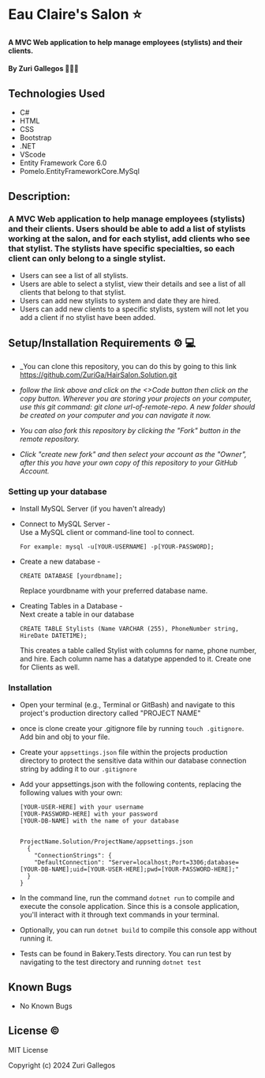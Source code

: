 # Eau Claire's Salon ⭐

#### A MVC Web application to help manage employees (stylists) and their clients.

#### By Zuri Gallegos 👩🏾‍💻

## Technologies Used

* C#
* HTML
* CSS
* Bootstrap
* .NET
* VScode
* Entity Framework Core 6.0 
* Pomelo.EntityFrameworkCore.MySql


## Description: 
### A MVC Web application to help manage employees (stylists) and their clients. Users should be able to add a list of stylists working at the salon, and for each stylist, add clients who see that stylist. The stylists have specific specialties, so each client can only belong to a single stylist.

* Users can see a list of all stylists.
* Users are able to select a stylist, view their details and see a list of all clients that belong to that stylist.
* Users can add new stylists to system and date they are hired.
* Users can add new clients to a specific stylists, system will not let you add a client if no stylist have been added.


## Setup/Installation Requirements ⚙️ 💻

* _You can clone this repository, you can do this by going to this link https://github.com/ZuriGa/HairSalon.Solution.git

* _follow the link above and click on the <>Code button then click on the copy button. Wherever you are storing your projects on your computer, use this git command: git clone url-of-remote-repo. A new folder should be created on your computer and you can navigate it now._

* _You can also fork this repository by clicking the "Fork" button in the remote repository._

* _Click "create new fork" and then select your account as the "Owner", after this you have your own copy of this repository to your GitHub Account._

### Setting up your database 
*  Install MySQL Server (if you haven't already)
* Connect to MySQL Server - <br />
Use a MySQL client or command-line tool to connect. <br /> 

      For example: mysql -u[YOUR-USERNAME] -p[YOUR-PASSWORD];

* Create a new database - <br />

      CREATE DATABASE [yourdbname];
    Replace yourdbname with your preferred database name.

* Creating Tables in a Database - <br />
Next create a table in our database

      CREATE TABLE Stylists (Name VARCHAR (255), PhoneNumber string, HireDate DATETIME);
    This creates a table called Stylist with columns for name, phone number, and hire. Each column name has a datatype appended to it. Create one for Clients as well.

### Installation
* Open your terminal (e.g., Terminal or GitBash) and navigate to this project's production directory called "PROJECT NAME"

* once is clone create your .gitignore file by running `touch .gitignore`. Add bin and obj to your file.

* Create your `appsettings.json` file within the projects production directory to protect the sensitive data within our database connection string by adding it to our `.gitignore`

* Add your appsettings.json with the following contents, replacing the following values with your own:

      [YOUR-USER-HERE] with your username
      [YOUR-PASSWORD-HERE] with your password
      [YOUR-DB-NAME] with the name of your database


      ProjectName.Solution/ProjectName/appsettings.json
        {
          "ConnectionStrings": {
          "DefaultConnection": "Server=localhost;Port=3306;database=[YOUR-DB-NAME];uid=[YOUR-USER-HERE];pwd=[YOUR-PASSWORD-HERE];"
        }
      }
* In the command line, run the command `dotnet run` to compile and execute the console application. Since this is a console application, you'll interact with it through text commands in your terminal.

* Optionally, you can run `dotnet build` to compile this console app without running it.

* Tests can be found in Bakery.Tests directory. You can run test by navigating to the test directory and running `dotnet test`


## Known Bugs

* No Known Bugs


## License ©️

MIT License

Copyright (c) 2024 Zuri Gallegos
